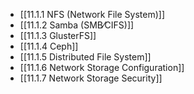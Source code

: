 

- [[11.1.1 NFS (Network File System)]]
- [[11.1.2 Samba (SMB⁄CIFS)]]
- [[11.1.3 GlusterFS]]
- [[11.1.4 Ceph]]
- [[11.1.5 Distributed File System]]
- [[11.1.6 Network Storage Configuration]]
- [[11.1.7 Network Storage Security]]